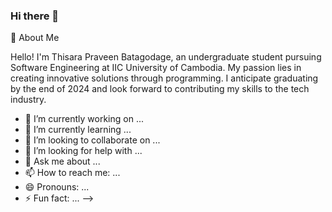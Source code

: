 ### Hi there 👋

🚀 About Me

Hello! I'm Thisara Praveen Batagodage, an undergraduate student pursuing Software Engineering at IIC University of Cambodia. My passion lies in creating innovative solutions through programming. I anticipate graduating by the end of 2024 and look forward to contributing my skills to the tech industry.

- 🔭 I’m currently working on ...
- 🌱 I’m currently learning ...
- 👯 I’m looking to collaborate on ...
- 🤔 I’m looking for help with ...
- 💬 Ask me about ...
- 📫 How to reach me: ...
- 😄 Pronouns: ...
- ⚡ Fun fact: ...
-->
